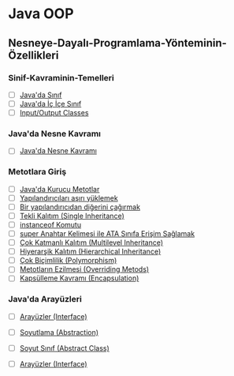 # Java OOP

## Nesneye-Dayalı-Programlama-Yönteminin-Özellikleri

### Sinif-Kavraminin-Temelleri
- [ ] [Java'da Sınıf](class/)
- [ ] [Java'da İç İçe Sınıf](ic-ice-siniflar-(nested-classes)/)
- [ ] [Input/Output Classes](input-output-classes/)

### Java'da Nesne Kavramı
- [ ] [Java'da Nesne Kavramı](object/)

### Metotlara Giriş
- [ ] [Java'da Kurucu Metotlar ](constructors/)
- [ ] [Yapılandırıcıları aşırı yüklemek](yapilandiricilari-asiri-yuklemek/)
- [ ] [Bir yapılandırıcıdan diğerini çağırmak](yapilandiricidan-digerini-cagirmak/)
- [ ] [Tekli Kalıtım (Single Inheritance)](single-inheritance/)
- [ ] [instanceof Komutu](instanceof/)
- [ ] [super Anahtar Kelimesi ile ATA Sınıfa Erişim Sağlamak](super()/)
- [ ] [Çok Katmanlı Kalıtım (Multilevel Inheritance)](multilevel-inheritance/)
- [ ] [Hiyerarşik Kalıtım (Hierarchical Inheritance)](/)
- [ ] [Çok Biçimlilik (Polymorphism)](oop-polymorphism/)
- [ ] [Metotların Ezilmesi (Overriding Metods)](overriding-metods/)
- [ ] [Kapsülleme Kavramı (Encapsulation)](oop-encapsulation/)

### Java'da Arayüzleri
- [ ] [Arayüzler (Interface)](interface/)
- [ ] [Soyutlama (Abstraction)](oop-abstraction/)
- [ ] [Soyut Sınıf (Abstract Class)](abstract-class/)
- [ ] [Arayüzler (Interface)](interface/)













